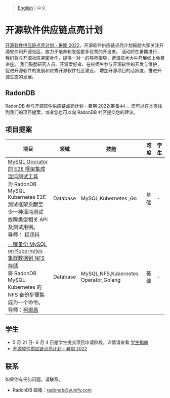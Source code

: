 
>  [English](README.md)  | 中文

# 开源软件供应链点亮计划
[开源软件供应链点亮计划 - 暑期 2022](https://summer.iscas.ac.cn)，开源软件供应链点亮计划鼓励大家关注开源软件和开源社区，致力于培养和发掘更多优秀的开发者。
活动将在暑期进行，我们将与开源社区紧密合作，提供一对一的导师指导，邀请技术大牛开展线上免费讲座。
我们鼓励研究人员、开源爱好者、在校师生参与开源软件的开发与维护，促进开源软件的发展和优秀开源软件社区建设，
增加开源项目的活跃度，推进开源生态的发展。

## RadonDB

RadonDB 参与开源软件供应链点亮计划 - 暑期 2022(筹备中) 。您可以在本页找到我们的项目提案。或者您也可以向 RadonDB 社区提交您的建议。

## 项目提案

| 项目 | 领域 | 技能 | 难 度 | 学生 |
| --- | --- | --- | --- | --- |
| [MySQL Operator 的 E2E 框架集成混沌测试工具](https://github.com/Lydialin2390/community/blob/main/summer-ospp/MySQL%20Operator%20%E7%9A%84%20E2E%20%E6%A1%86%E6%9E%B6%E9%9B%86%E6%88%90%E6%B7%B7%E6%B2%8C%E6%B5%8B%E8%AF%95%E5%B7%A5%E5%85%B7.mdkubeSphere-jenkins-client-refactor_zh-CN.md) <br/>为 RadonDB MySQL Kubernetes E2E 测试框架贡献至少一种混沌测试故障类型相关 API 及测试用例。<br/>导师： [程润科](https://github.com/runkecheng)| Database | MySQL,Kubernetes ,Go| 基础|- |
| [一键备份 MySQL on Kubernetes 集群数据到 NFS 存储](https://github.com/Lydialin2390/community/blob/main/summer-ospp/%E4%B8%80%E9%94%AE%E5%A4%87%E4%BB%BD%20MySQL%20on%20Kubernetes%20%E9%9B%86%E7%BE%A4%E6%95%B0%E6%8D%AE%E5%88%B0%20NFS%20%E5%AD%98%E5%82%A8.md)<br>将 RadonDB MySQL Kubernetes 的 NFS 备份步骤集成为一个命令。<br>导师：[柯煜昌](https://github.com/acekingke) | Database | MySQL,NFS,Kubernetes Operator,Golang| 基础 | - |


## 学生

* 5 月 21 日- 6 月 4 日是学生提交项目申请阶段，详情请查看 [学生指南](https://summer.iscas.ac.cn/help/student/)
* [开源软件供应链点亮计划 - 暑期 2022](https://summer.iscas.ac.cn/)

## 联系

如果你有任何问题，请联系。

* RadonDB 邮箱：radondb@yunify.com
